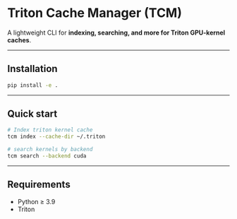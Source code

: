 # Triton Cache Manager (TCM)

A lightweight CLI for **indexing, searching, and more for Triton GPU-kernel caches**.  

---

## Installation

```bash
pip install -e .
```

---

## Quick start

```bash
# Index triton kernel cache
tcm index --cache-dir ~/.triton

# search kernels by backend
tcm search --backend cuda

```
---

## Requirements

* Python ≥ 3.9  
* Triton
